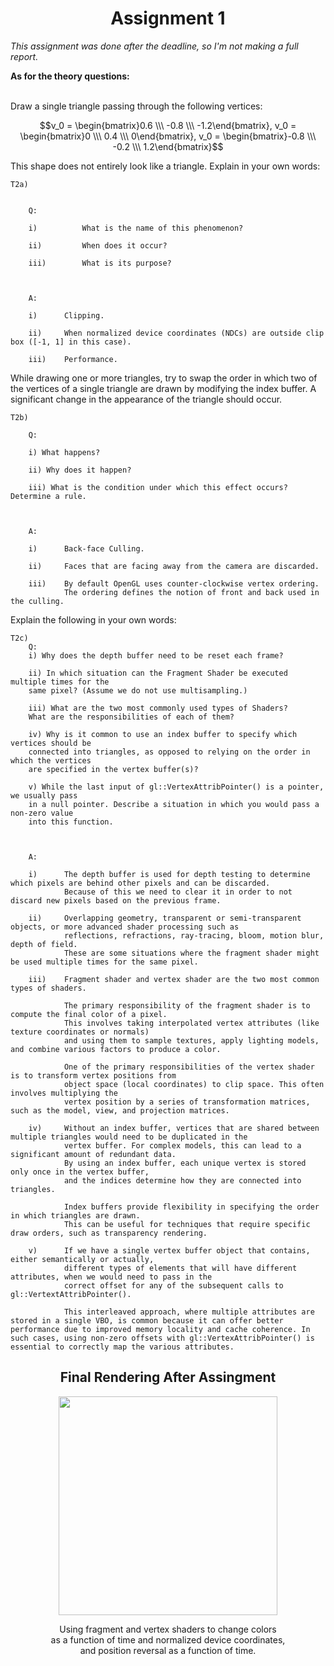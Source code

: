 <h1 align="center">Assignment 1</h1>

*This assignment was done after the deadline, so I'm not making a full report.*


**As for the theory questions:**<br><br>

Draw a single triangle passing through the following vertices:

$$v_0 = \begin{bmatrix}0.6 \\\ -0.8 \\\ -1.2\end{bmatrix}, v_0 = \begin{bmatrix}0 \\\ 0.4 \\\ 0\end{bmatrix}, v_0 = \begin{bmatrix}-0.8 \\\ -0.2 \\\ 1.2\end{bmatrix}$$

This shape does not entirely look like a triangle.
Explain in your own words:

    T2a)


        Q:

        i)          What is the name of this phenomenon?

        ii)         When does it occur?

        iii)        What is its purpose?



        A:

        i)      Clipping. 

        ii)     When normalized device coordinates (NDCs) are outside clip box ([-1, 1] in this case).

        iii)    Performance.

While drawing one or more triangles, try to swap the order in which
two of the vertices of a single triangle are drawn by modifying the index buffer. A
significant change in the appearance of the triangle should occur.

    T2b)

        Q:

        i) What happens?

        ii) Why does it happen?

        iii) What is the condition under which this effect occurs? Determine a rule.



        A:

        i)      Back-face Culling. 

        ii)     Faces that are facing away from the camera are discarded.

        iii)    By default OpenGL uses counter-clockwise vertex ordering.
                The ordering defines the notion of front and back used in the culling.

Explain the following in your own words:

    T2c)
        Q:
        i) Why does the depth buffer need to be reset each frame?

        ii) In which situation can the Fragment Shader be executed multiple times for the
        same pixel? (Assume we do not use multisampling.)
        
        iii) What are the two most commonly used types of Shaders?
        What are the responsibilities of each of them?
        
        iv) Why is it common to use an index buffer to specify which vertices should be
        connected into triangles, as opposed to relying on the order in which the vertices
        are specified in the vertex buffer(s)?

        v) While the last input of gl::VertexAttribPointer() is a pointer, we usually pass
        in a null pointer. Describe a situation in which you would pass a non-zero value
        into this function.



        A:

        i)      The depth buffer is used for depth testing to determine which pixels are behind other pixels and can be discarded.
                Because of this we need to clear it in order to not discard new pixels based on the previous frame.

        ii)     Overlapping geometry, transparent or semi-transparent objects, or more advanced shader processing such as         
                reflections, refractions, ray-tracing, bloom, motion blur, depth of field. 
                These are some situations where the fragment shader might be used multiple times for the same pixel.

        iii)    Fragment shader and vertex shader are the two most common types of shaders. 
        
                The primary responsibility of the fragment shader is to compute the final color of a pixel. 
                This involves taking interpolated vertex attributes (like texture coordinates or normals) 
                and using them to sample textures, apply lighting models, and combine various factors to produce a color.

                One of the primary responsibilities of the vertex shader is to transform vertex positions from 
                object space (local coordinates) to clip space. This often involves multiplying the 
                vertex position by a series of transformation matrices, such as the model, view, and projection matrices.

        iv)     Without an index buffer, vertices that are shared between multiple triangles would need to be duplicated in the
                vertex buffer. For complex models, this can lead to a significant amount of redundant data. 
                By using an index buffer, each unique vertex is stored only once in the vertex buffer, 
                and the indices determine how they are connected into triangles.

                Index buffers provide flexibility in specifying the order in which triangles are drawn. 
                This can be useful for techniques that require specific draw orders, such as transparency rendering.

        v)      If we have a single vertex buffer object that contains, either semantically or actually, 
                different types of elements that will have different attributes, when we would need to pass in the
                correct offset for any of the subsequent calls to gl::VertextAttribPointer().

                This interleaved approach, where multiple attributes are stored in a single VBO, is common because it can offer better performance due to improved memory locality and cache coherence. In such cases, using non-zero offsets with gl::VertexAttribPointer() is essential to correctly map the various attributes.

                

<h2 align="center">Final Rendering After Assingment</h2>
<p align="center">
<img src="https://github.com/Jesperoka/tdt4195/blob/assignment_1/gloom-rs/report/images/a1_final_result.gif?raw=true" width=350>
</p>
<p align="center">Using fragment and vertex shaders to change colors<br> as a function of time and normalized device coordinates,<br> and position reversal as a function of time.</p>
